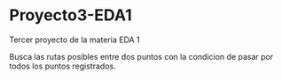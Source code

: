 # Proyecto3-EDA1
Tercer proyecto de la materia EDA 1

Busca las rutas posibles entre dos puntos con la condicion de pasar por todos los puntos registrados.
